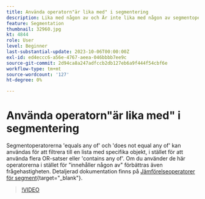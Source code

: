 ```yaml
---
title: Använda operatorn"är lika med" i segmentering
description: Lika med någon av och Är inte lika med någon av segmentoperatorerna har lagts till i segmentbyggaren. Använd dessa operatorer för att filtrera till en lista med specifika objekt i stället för att använda flera OR-satser eller Innehåller någon av dem. Om du använder dessa operatorer i stället för att innehålla någon av operatorerna förbättras även frågefrekvensen.
feature: Segmentation
thumbnail: 32960.jpg
kt: 4844
role: User
level: Beginner
last-substantial-update: 2023-10-06T00:00:00Z
exl-id: ed4eccc6-a56e-4767-aeea-046bbbb7ee9c
source-git-commit: 2d94ca8a247adfccb2db127eb6a9f444f54cbf6e
workflow-type: tm+mt
source-wordcount: '127'
ht-degree: 0%

---
```


# Använda operatorn&quot;är lika med&quot; i segmentering

Segmentoperatorerna &#39;equals any of&#39; och &#39;does not equal any of&#39; kan användas för att filtrera till en lista med specifika objekt, i stället för att använda flera OR-satser eller &#39;contains any of&#39;. Om du använder de här operatorerna i stället för &quot;innehåller någon av&quot; förbättras även frågehastigheten. Detaljerad dokumentation finns på [Jämförelseoperatorer för segment](https://experienceleague.adobe.com/docs/analytics/components/segmentation/segment-reference/seg-operators.html?lang=sv-SE){target="_blank"}.

>[!VIDEO](https://video.tv.adobe.com/v/32960/?quality=12&learn=on)
